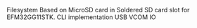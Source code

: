 Filesystem Based on MicroSD card in Soldered SD card slot for EFM32GG11STK. 
CLI implementation 
USB VCOM IO
